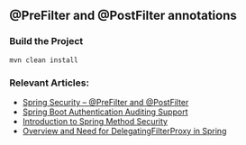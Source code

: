 ## @PreFilter and @PostFilter annotations

### Build the Project ###

```
mvn clean install
```

### Relevant Articles:
- [Spring Security – @PreFilter and @PostFilter](http://www.baeldung.com/spring-security-prefilter-postfilter)
- [Spring Boot Authentication Auditing Support](http://www.baeldung.com/spring-boot-authentication-audit)
- [Introduction to Spring Method Security](http://www.baeldung.com/spring-security-method-security)
- [Overview and Need for DelegatingFilterProxy in Spring](https://www.baeldung.com/spring-delegating-filter-proxy)